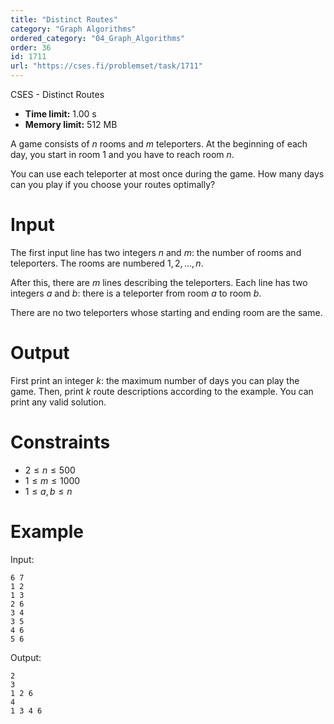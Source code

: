 ```yaml
---
title: "Distinct Routes"
category: "Graph Algorithms"
ordered_category: "04_Graph_Algorithms"
order: 36
id: 1711
url: "https://cses.fi/problemset/task/1711"
---
```


CSES - Distinct Routes

  * **Time limit:** 1.00 s
  * **Memory limit:** 512 MB

A game consists of $n$ rooms and $m$ teleporters. At the beginning of each
day, you start in room $1$ and you have to reach room $n$.

You can use each teleporter at most once during the game. How many days can
you play if you choose your routes optimally?

# Input

The first input line has two integers $n$ and $m$: the number of rooms and
teleporters. The rooms are numbered $1,2,\dots,n$.

After this, there are $m$ lines describing the teleporters. Each line has two
integers $a$ and $b$: there is a teleporter from room $a$ to room $b$.

There are no two teleporters whose starting and ending room are the same.

# Output

First print an integer $k$: the maximum number of days you can play the game.
Then, print $k$ route descriptions according to the example. You can print any
valid solution.

# Constraints

  * $2 \le n \le 500$
  * $1 \le m \le 1000$
  * $1 \le a,b \le n$

# Example

Input:

    
    
    6 7
    1 2
    1 3
    2 6
    3 4
    3 5
    4 6
    5 6
    

Output:

    
    
    2
    3
    1 2 6
    4
    1 3 4 6
    

